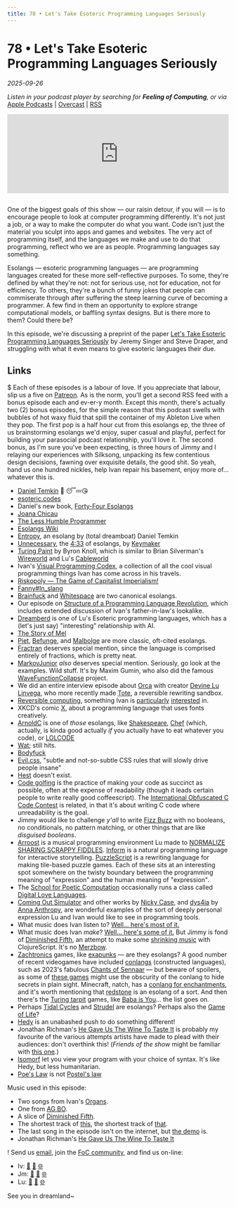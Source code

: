 ```yaml
---
title: 78 • Let's Take Esoteric Programming Languages Seriously
---
```


# 78 • Let's Take Esoteric Programming Languages Seriously

_2025-09-26_

_Listen in your podcast player by searching for **Feeling of Computing**, or via_ [Apple Podcasts](https://podcasts.apple.com/podcast/feeling-of-computing/id1265527976) \| [Overcast](https://overcast.fm/itunes1265527976) \| [RSS](https://omny.fm/shows/future-of-coding/playlists/podcast.rss)

<iframe src="https://omny.fm/shows/future-of-coding/lets-take-esoteric/embed" width="100%" height="180" frameborder="0" style="margin-bottom: 1em"></iframe>

One of the biggest goals of this show — our raisin detour, if you will — is to encourage people to look at computer programming differently. It's not just a job, or a way to make the computer do what you want. Code isn't just the material you sculpt into apps and games and websites. The very act of programming itself, and the languages we make and use to do that programming, reflect who we are as people. Programming languages say something.

Esolangs — esoteric programming languages — are programming languages created for these more self-reflective purposes. To some, they're defined by what they're not: not for serious use, not for education, not for efficiency. To others, they're a bunch of funny jokes that people can commiserate through after suffering the steep learning curve of becoming a programmer. A few find in them an opportunity to explore strange computational models, or baffling syntax designs. But is there more to them? Could there be?

In this episode, we're discussing a preprint of the paper [Let's Take Esoteric Programming Languages Seriously](https://arxiv.org/abs/2505.15327v1) by Jeremy Singer and Steve Draper, and struggling with what it even means to give esoteric languages their due.

## Links

$ Each of these episodes is a labour of love. If you appreciate that labour, slip us a five on [Patreon](https://feelingoff.com). As is the norm, you'll get a second RSS feed with a bonus episode each and ev-er-y month. Except this month, there's actually two (2) bonus episodes, for the simple reason that this podcast swells with bubbles of hot waxy fluid that spill the container of my Ableton Live when they pop. The first pop is a half hour cut from this esolangs ep, the three of us brainstorming esolangs we'd enjoy, super casual and playful, perfect for building your parasocial podcast relationship, you'll love it. The second bonus, as I'm sure you've been expecting, is three hours of Jimmy and I relaying our experiences with Silksong, unpacking its few contentious design decisions, fawning over exquisite details, the good shit. So yeah, hand us one hundred nickles, help Ivan repair his basement, enjoy more of… whatever this is.

- [Daniel Temkin](https://danieltemkin.com) 🛌 😴💤😘
- [esoteric.codes](https://esoteric.codes)
- Daniel's new book, [Forty-Four Esolangs](https://mitpress.mit.edu/9780262553087/forty-four-esolangs/)
- [Joana Chicau](https://joanachicau.com)
- [The Less Humble Programmer](https://dhq.digitalhumanities.org/vol/17/2/000698/000698.html)
- [Esolangs Wiki](https://esolangs.org/wiki/Main_Page)
- [Entropy](https://esolangs.org/wiki/Entropy), an esolang by (total dreamboat) Daniel Temkin
- [Unnecessary](https://esolangs.org/wiki/Unnecessary), the [4:33](https://en.wikipedia.org/wiki/4:33) of esolangs, by [Keymaker](http://yiap.nfshost.com)
- [Turing Paint](https://byronknoll.com/turing.html) by Byron Knoll, which is similar to Brian Silverman's [Wireworld](https://en.wikipedia.org/wiki/Wireworld) and Lu's [Cableworld](https://youtu.be/WMJ1H3Ai-qs?t=466)
- Ivan's [Visual Programming Codex](http://ivanish.ca/codex), a collection of all the cool visual programming things Ivan has come across in his travels.
- [Riskopoly — The Game of Capitalist Imperialism!](https://www.gilwood.org/riskopoly.htm)
- [Fanny#In_slang](https://en.wikipedia.org/wiki/Fanny#In_slang)
- [Brainfuck](https://esolangs.org/wiki/Brainfuck) and [Whitespace](https://esolangs.org/wiki/Whitespace) are two canonical esolangs.
- Our episode on [Structure of a Programming Language Revolution](https://feelingof.com/episodes/058/), which includes extended discussion of Ivan's father-in-law's lookalike.
- [Dreamberd](https://github.com/TodePond/GulfOfMexico) is one of Lu's Esoteric programming languages, which has a (let's just say) "interesting" relationship with AI.
- [The Story of Mel](https://en.wikipedia.org/wiki/The_Story_of_Mel)
- [Piet](https://esolangs.org/wiki/Piet), [Befunge](https://esolangs.org/wiki/Befunge), and [Malbolge](https://esolangs.org/wiki/Malbolge) are more classic, oft-cited esolangs.
- [Fractran](https://esolangs.org/wiki/Fractran) deserves special mention, since the language is comprised entirely of fractions, which is pretty neat.
- [MarkovJunior](https://github.com/mxgmn/MarkovJunior) _also_ deserves special mention. Seriously, go look at the examples. Wild stuff. It's by Maxim Gumin, who also did the famous [WaveFunctionCollapse](https://github.com/mxgmn/WaveFunctionCollapse) project.
- We did an entire interview episode about [Orca](https://feelingof.com/episodes/045/) with creator [Devine Lu Linvega](https://xxiivv.com), who more recently made [Tote](https://wiki.xxiivv.com/site/tote.html), a reversible rewriting sandbox.
- [Reversible computing](https://en.wikipedia.org/wiki/Reversible_computing), something Ivan is [particularly](https://mastodon.social/@spiralganglion/112282956696254310) [interested](https://mastodon.social/@spiralganglion/112284014138207711) in.
- XKCD's comic [X](https://xkcd.com/2309/), about a programming language that uses fonts creatively.
- [ArnoldC](https://esolangs.org/wiki/ArnoldC) is one of _those_ esolangs, like [Shakespeare](https://esolangs.org/wiki/Shakespeare), [Chef](https://esolangs.org/wiki/Chef) (which, actually, is kinda good actually _if_ you actually have to eat whatever you code), or [LOLCODE](https://esolangs.org/wiki/LOLCODE)
- [Wat](https://www.destroyallsoftware.com/talks/wat); still hits.
- [Bodyfuck](https://esoteric.codes/blog/bodyfuck-gestural-code)
- [Evil.css](https://github.com/tlrobinson/evil.css/), "subtle and not-so-subtle CSS rules that will slowly drive people insane"
- [Hest](https://ivanish.ca/hest/) doesn't exist.
- [Code golfing](https://en.wikipedia.org/wiki/Code_golf) is the practice of making your code as succinct as possible, often at the expense of readability (though it leads certain people to write really good coffeescript). The [International Obfuscated C Code Contest](https://en.wikipedia.org/wiki/International_Obfuscated_C_Code_Contest) is related, in that it's about writing C code where *un*readability is the goal.
- Jimmy would like to challenge _y'all_ to write [Fizz Buzz](https://en.wikipedia.org/wiki/Fizz_buzz) with no booleans, no conditionals, no pattern matching, or other things that are like _disguised booleans_.
- [Arroost](https://arroost.com) is a musical programming environment Lu made to [NORMALIZE SHARING SCRAPPY FIDDLES](https://www.todepond.com/explore/arroost/). [Inform](https://ganelson.github.io/inform-website/) is a natural programming language for interactive storytelling. [PuzzleScript](https://www.puzzlescript.net) is a rewriting language for making tile-based puzzle games. Each of these sits at an interesting spot somewhere on the twisty boundary between the programming meaning of "expression" and the human meaning of "expression".
- The [School for Poetic Computation](https://sfpc.study) occasionally runs a class called [Digital Love Languages](https://sfpc.study/sessions/fall-24/digital-love-languages).
- [Coming Out Simulator](https://ncase.itch.io/coming-out-simulator-2014) and other works by [Nicky Case](https://ncase.me), and [dys4ia](https://w.itch.io/dys4ia) by [Anna Anthropy](https://w.itch.io), are wonderful examples of the sort of deeply personal expression Lu and Ivan would like to see in programming tools.
- What music does Ivan listen to? [Well… here's most of it.](https://www.last.fm/user/sisoft)
- What music does Ivan _make_? [Well… here's some of it.](http://spiralganglion.bandcamp.com) But Jimmy is fond of [Diminished Fifth](https://ivanish.ca/diminished-fifth/), an attempt to make some [shrinking music](https://ivanish.ca/jerk/) with ClojureScript. It's no [Merzbow](https://en.wikipedia.org/wiki/Merzbow).
- [Zachtronics](https://en.wikipedia.org/wiki/Zachtronics) games, like [exapunks](https://feelingof.org/episodes/056) — are they esolangs? A good number of recent videogames have included [conlangs](https://en.wikipedia.org/wiki/Constructed_language) (constructed languages), such as 2023's fabulous [Chants of Sennaar](https://thinkygames.com/games/chants-of-sennaar/) — but beware of spoilers, as some of [these games](https://thinkygames.com/features/how-fictional-languages-are-perfect-for-the-metroidbrainia-formula/) might use the obscurity of the conlang to hide secrets in plain sight. Minecraft, natch, has a [conlang for enchantments](https://apexminecrafthosting.com/minecraft-the-language-of-enchantment/), and it's worth mentioning that [redstone](https://minecraft.wiki/w/Redstone_components) is an esolang of a sort. And then there's the [Turing tarpit](https://en.wikipedia.org/wiki/Turing_tarpit) games, like [Baba is You](https://en.wikipedia.org/wiki/Baba_Is_You)… the list goes on.
- Perhaps [Tidal Cycles](https://tidalcycles.org) and [Strudel](https://strudel.cc) are esolangs? Perhaps also the [Game of Life](https://en.wikipedia.org/wiki/Conway%27s_Game_of_Life)?
- [Hedy](https://www.hedy.org) is an unabashed push to do something different!
- Jonathan Richman's [He Gave Us The Wine To Taste It](https://www.youtube.com/watch?v=fXUsp0TK6JU&t=308s) is probably my favourite of the various attempts artists have made to plead with their audiences: don't overthink this! (_Friends of the show_ might be familiar with [this one](https://ivanish.ca/dont-do-math/).)
- [Isomorf](https://futureofcoding.org/catalog/isomorf.html) let you view your program with your choice of syntax. It's like Hedy, but less humanitarian.
- [Poe's Law](https://en.wikipedia.org/wiki/Poes_law) is not [Postel's law](https://en.wikipedia.org/wiki/Robustness_principle)

Music used in this episode:

- Two songs from Ivan's [Organs](https://ivanish.ca/organs/).
- One from [AG,BO](https://ivanish.ca/above-genus-below-order/).
- A slice of [Diminished Fifth](https://ivanish.ca/diminished-fifth/).
- The shortest track of [this](https://ivanish.ca/this-score-is-butt-ugly/), the shortest track of [that](https://ivanish.ca/alarum-within/).
- The last song in the episode isn't on the internet, but [the demo](https://ivanish.ca/oven-cleaner/) is.
- Jonathan Richman's [He Gave Us The Wine To Taste It](https://www.youtube.com/watch?v=fXUsp0TK6JU&t=308s)

! Send us [email](mailto:hello@feelingof.com?subject=Email%20from%20a%20listener), join the [FoC community](/community), and find us on-line:

- Iv: [🐘](https://mastodon.social/@spiralganglion) [🦋](https://bsky.app/profile/spiralganglion.com) [🌐](https://ivanish.ca)
- Jm: [🐘](https://hachyderm.io/@jimmyhmiller) [🦋](https://bsky.app/profile/jimmyhmiller.bsky.social) [🌐](https://jimmyhmiller.github.io)
- Lu: [🐘](https://mas.to/@todepond) [🦋](https://bsky.app/profile/todepond.com) [🌐](https://www.todepond.com)

See you in dreamland~
